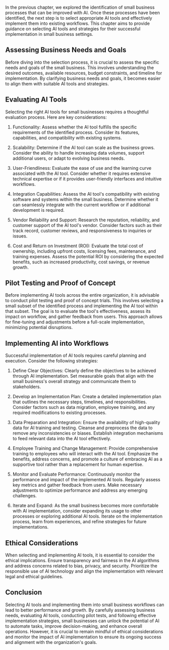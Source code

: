 
In the previous chapter, we explored the identification of small business processes that can be improved with AI. Once these processes have been identified, the next step is to select appropriate AI tools and effectively implement them into existing workflows. This chapter aims to provide guidance on selecting AI tools and strategies for their successful implementation in small business settings.

## Assessing Business Needs and Goals

Before diving into the selection process, it is crucial to assess the specific needs and goals of the small business. This involves understanding the desired outcomes, available resources, budget constraints, and timeline for implementation. By clarifying business needs and goals, it becomes easier to align them with suitable AI tools and strategies.

## Evaluating AI Tools

Selecting the right AI tools for small businesses requires a thoughtful evaluation process. Here are key considerations:

1. Functionality: Assess whether the AI tool fulfills the specific requirements of the identified process. Consider its features, capabilities, and compatibility with existing systems.
    
2. Scalability: Determine if the AI tool can scale as the business grows. Consider the ability to handle increasing data volumes, support additional users, or adapt to evolving business needs.
    
3. User-Friendliness: Evaluate the ease of use and the learning curve associated with the AI tool. Consider whether it requires extensive technical expertise or if it provides user-friendly interfaces and intuitive workflows.
    
4. Integration Capabilities: Assess the AI tool's compatibility with existing software and systems within the small business. Determine whether it can seamlessly integrate with the current workflow or if additional development is required.
    
5. Vendor Reliability and Support: Research the reputation, reliability, and customer support of the AI tool's vendor. Consider factors such as their track record, customer reviews, and responsiveness to inquiries or issues.
    
6. Cost and Return on Investment (ROI): Evaluate the total cost of ownership, including upfront costs, licensing fees, maintenance, and training expenses. Assess the potential ROI by considering the expected benefits, such as increased productivity, cost savings, or revenue growth.
    

## Pilot Testing and Proof of Concept

Before implementing AI tools across the entire organization, it is advisable to conduct pilot testing and proof of concept trials. This involves selecting a small subset of the identified process and implementing the AI tool within that subset. The goal is to evaluate the tool's effectiveness, assess its impact on workflow, and gather feedback from users. This approach allows for fine-tuning and adjustments before a full-scale implementation, minimizing potential disruptions.

## Implementing AI into Workflows

Successful implementation of AI tools requires careful planning and execution. Consider the following strategies:

1. Define Clear Objectives: Clearly define the objectives to be achieved through AI implementation. Set measurable goals that align with the small business's overall strategy and communicate them to stakeholders.
    
2. Develop an Implementation Plan: Create a detailed implementation plan that outlines the necessary steps, timelines, and responsibilities. Consider factors such as data migration, employee training, and any required modifications to existing processes.
    
3. Data Preparation and Integration: Ensure the availability of high-quality data for AI training and testing. Cleanse and preprocess the data to remove any inconsistencies or biases. Establish integration mechanisms to feed relevant data into the AI tool effectively.
    
4. Employee Training and Change Management: Provide comprehensive training to employees who will interact with the AI tool. Emphasize the benefits, address concerns, and promote a culture of embracing AI as a supportive tool rather than a replacement for human expertise.
    
5. Monitor and Evaluate Performance: Continuously monitor the performance and impact of the implemented AI tools. Regularly assess key metrics and gather feedback from users. Make necessary adjustments to optimize performance and address any emerging challenges.
    
6. Iterate and Expand: As the small business becomes more comfortable with AI implementation, consider expanding its usage to other processes or exploring additional AI tools. Iterate on the implementation process, learn from experiences, and refine strategies for future implementations.
    

## Ethical Considerations

When selecting and implementing AI tools, it is essential to consider the ethical implications. Ensure transparency and fairness in the AI algorithms and address concerns related to bias, privacy, and security. Prioritize the responsible use of AI technology and align the implementation with relevant legal and ethical guidelines.

## Conclusion

Selecting AI tools and implementing them into small business workflows can lead to better performance and growth. By carefully assessing business needs, evaluating AI tools, conducting pilot tests, and following effective implementation strategies, small businesses can unlock the potential of AI to automate tasks, improve decision-making, and enhance overall operations. However, it is crucial to remain mindful of ethical considerations and monitor the impact of AI implementation to ensure its ongoing success and alignment with the organization's goals.
